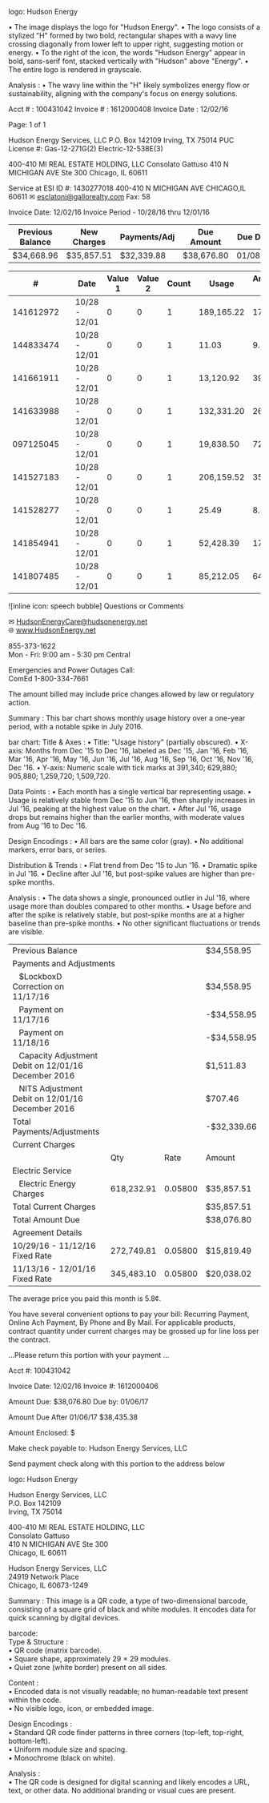 logo: Hudson Energy

• The image displays the logo for "Hudson Energy".
• The logo consists of a stylized "H" formed by two bold, rectangular shapes with a wavy line crossing diagonally from lower left to upper right, suggesting motion or energy.
• To the right of the icon, the words "Hudson Energy" appear in bold, sans-serif font, stacked vertically with "Hudson" above "Energy".
• The entire logo is rendered in grayscale.

Analysis :
• The wavy line within the "H" likely symbolizes energy flow or sustainability, aligning with the company's focus on energy solutions. <!-- figure, from page 0 (l=0.048,t=0.065,r=0.158,b=0.101), with ID 4bb0c58f-d433-455f-b1c5-8290b3ef2a07 -->

Acct # : 100431042  Invoice # : 1612000408  Invoice Date : 12/02/16 <!-- text, from page 0 (l=0.318,t=0.083,r=0.755,b=0.102), with ID b28056c2-6f10-4b91-b7ba-0ba513fff0b6 -->

Page: 1 of 1 <!-- marginalia, from page 0 (l=0.837,t=0.087,r=0.916,b=0.104), with ID 6007c5d3-6498-4130-bf18-84e373c14431 -->

Hudson Energy Services, LLC
P.O. Box 142109
Irving, TX 75014
PUC License #: Gas-12-271G(2) Electric-12-538E(3) <!-- text, from page 0 (l=0.043,t=0.119,r=0.247,b=0.215), with ID 8ead0c77-2ea6-4336-a6c1-07a6b7fc8652 -->

400-410 MI REAL ESTATE
HOLDING, LLC
Consolato Gattuso
410 N MICHIGAN AVE Ste 300
Chicago, IL 60611 <!-- text, from page 0 (l=0.317,t=0.112,r=0.520,b=0.180), with ID 22d28636-554b-4b74-8799-692fc143a95e -->

Service at ESI ID #: 1430277018
400-410 N MICHIGAN AVE
CHICAGO,IL 60611
✉ esclatoni@gallorealty.com
Fax: 58 <!-- text, from page 0 (l=0.729,t=0.116,r=0.925,b=0.176), with ID 654fcc2e-5366-485e-bf2a-724e5e8a584e -->

Invoice Date: 12/02/16  Invoice Period - 10/28/16 thru 12/01/16 <!-- text, from page 0 (l=0.316,t=0.192,r=0.722,b=0.211), with ID 71d3fb2b-d56f-4beb-91bc-32642f9efa6c -->

<table><thead><tr><th>Previous Balance</th><th>New Charges</th><th>Payments/Adj</th><th>Due Amount</th><th>Due Date</th></tr></thead><tbody><tr><td>$34,668.96</td><td>$35,857.51</td><td>$32,339.88</td><td>$38,676.80</td><td>01/08/17</td></tr></tbody></table> <!-- table, from page 0 (l=0.316,t=0.210,r=0.920,b=0.247), with ID 57ad1ca0-50be-4a3c-bf37-09e51415d76b -->

<table><thead><tr><th>#</th><th></th><th>Date</th><th>Value 1</th><th>Value 2</th><th>Count</th><th>Usage</th><th>Amount/Power Factor</th></tr></thead><tbody><tr><td>141612972</td><td></td><td>10/28 - 12/01</td><td>0</td><td>0</td><td>1</td><td>189,165.22</td><td>172.60</td></tr><tr><td>144833474</td><td></td><td>10/28 - 12/01</td><td>0</td><td>0</td><td>1</td><td>11.03</td><td>9.81</td></tr><tr><td>141661911</td><td></td><td>10/28 - 12/01</td><td>0</td><td>0</td><td>1</td><td>13,120.92</td><td>39.89</td></tr><tr><td>141633988</td><td></td><td>10/28 - 12/01</td><td>0</td><td>0</td><td>1</td><td>132,331.20</td><td>264.00</td></tr><tr><td>097125045</td><td></td><td>10/28 - 12/01</td><td>0</td><td>0</td><td>1</td><td>19,838.50</td><td>72.04</td></tr><tr><td>141527183</td><td></td><td>10/28 - 12/01</td><td>0</td><td>0</td><td>1</td><td>206,159.52</td><td>352.56</td></tr><tr><td>141528277</td><td></td><td>10/28 - 12/01</td><td>0</td><td>0</td><td>1</td><td>25.49</td><td>8.89</td></tr><tr><td>141854941</td><td></td><td>10/28 - 12/01</td><td>0</td><td>0</td><td>1</td><td>52,428.39</td><td>170.21</td></tr><tr><td>141807485</td><td></td><td>10/28 - 12/01</td><td>0</td><td>0</td><td>1</td><td>85,212.05</td><td>649.84</td></tr></tbody></table> <!-- table, from page 0 (l=0.315,t=0.247,r=0.917,b=0.358), with ID 6bb6483c-51bc-41ac-9254-8c46a29f11fe -->

![inline icon: speech bubble] Questions or Comments <!-- text, from page 0 (l=0.087,t=0.228,r=0.262,b=0.245), with ID 4f37ace9-87c0-45fa-8085-31fb30d6aced -->

✉ HudsonEnergyCare@hudsonenergy.net  
🌐 www.HudsonEnergy.net <!-- text, from page 0 (l=0.043,t=0.256,r=0.288,b=0.290), with ID 26f7a37c-ee23-44d2-9b7e-84ab890b4a1d -->

855-373-1622  
Mon - Fri: 9:00 am - 5:30 pm Central <!-- text, from page 0 (l=0.042,t=0.299,r=0.276,b=0.332), with ID aa2f85fe-e32a-4c55-a285-701ba347f6c6 -->

Emergencies and Power Outages Call:  
ComEd 1-800-334-7661 <!-- text, from page 0 (l=0.044,t=0.334,r=0.296,b=0.370), with ID bb5bd240-79d4-4354-af70-d8af2bc39c07 -->

The amount billed may include price
changes allowed by law or regulatory
action. <!-- text, from page 0 (l=0.044,t=0.374,r=0.282,b=0.418), with ID ae697a5f-ddc2-40d1-aba7-4cf02dd76cf9 -->

Summary : This bar chart shows monthly usage history over a one-year period, with a notable spike in July 2016.

bar chart:
Title & Axes :
  • Title: "Usage history" (partially obscured).
  • X-axis: Months from Dec '15 to Dec '16, labeled as Dec '15, Jan '16, Feb '16, Mar '16, Apr '16, May '16, Jun '16, Jul '16, Aug '16, Sep '16, Oct '16, Nov '16, Dec '16.
  • Y-axis: Numeric scale with tick marks at 391,340; 629,880; 905,880; 1,259,720; 1,509,720.

Data Points :
  • Each month has a single vertical bar representing usage.
  • Usage is relatively stable from Dec '15 to Jun '16, then sharply increases in Jul '16, peaking at the highest value on the chart.
  • After Jul '16, usage drops but remains higher than the earlier months, with moderate values from Aug '16 to Dec '16.

Design Encodings :
  • All bars are the same color (gray).
  • No additional markers, error bars, or series.

Distribution & Trends :
  • Flat trend from Dec '15 to Jun '16.
  • Dramatic spike in Jul '16.
  • Decline after Jul '16, but post-spike values are higher than pre-spike months.

Analysis :
  • The data shows a single, pronounced outlier in Jul '16, where usage more than doubles compared to other months.
  • Usage before and after the spike is relatively stable, but post-spike months are at a higher baseline than pre-spike months.
  • No other significant fluctuations or trends are visible. <!-- figure, from page 0 (l=0.016,t=0.562,r=0.280,b=0.648), with ID 9ff3346a-2207-4ceb-86bd-57a35cb3db2c -->

<table><tr><td>Previous Balance</td><td></td><td></td><td>$34,558.95</td></tr><tr><td colspan="4">Payments and Adjustments</td></tr><tr><td>&nbsp;&nbsp;&nbsp;$LockboxD Correction on 11/17/16</td><td></td><td></td><td>$34,558.95</td></tr><tr><td>&nbsp;&nbsp;&nbsp;Payment on 11/17/16</td><td></td><td></td><td>-$34,558.95</td></tr><tr><td>&nbsp;&nbsp;&nbsp;Payment on 11/18/16</td><td></td><td></td><td>-$34,558.95</td></tr><tr><td>&nbsp;&nbsp;&nbsp;Capacity Adjustment Debit on 12/01/16 December 2016</td><td></td><td></td><td>$1,511.83</td></tr><tr><td>&nbsp;&nbsp;&nbsp;NITS Adjustment Debit on 12/01/16 December 2016</td><td></td><td></td><td>$707.46</td></tr><tr><td>Total Payments/Adjustments</td><td></td><td></td><td>-$32,339.66</td></tr><tr><td colspan="4">Current Charges</td></tr><tr><td></td><td>Qty</td><td>Rate</td><td>Amount</td></tr><tr><td>Electric Service</td><td></td><td></td><td></td></tr><tr><td>&nbsp;&nbsp;&nbsp;Electric Energy Charges</td><td>618,232.91</td><td>0.05800</td><td>$35,857.51</td></tr><tr><td>Total Current Charges</td><td></td><td></td><td>$35,857.51</td></tr><tr><td>Total Amount Due</td><td></td><td></td><td>$38,076.80</td></tr><tr><td colspan="4">Agreement Details</td></tr><tr><td>10/29/16 - 11/12/16 Fixed Rate</td><td>272,749.81</td><td>0.05800</td><td>$15,819.49</td></tr><tr><td>11/13/16 - 12/01/16 Fixed Rate</td><td>345,483.10</td><td>0.05800</td><td>$20,038.02</td></tr></table>
The average price you paid this month is 5.8¢. <!-- table, from page 0 (l=0.309,t=0.356,r=0.920,b=0.618), with ID 89912f47-ee2c-4479-9ccb-18a4d58ccfd3 -->

You have several convenient options to pay your bill: Recurring Payment, Online Ach Payment, By Phone and By Mail.
For applicable products, contract quantity under current charges may be grossed up for line loss per the contract. <!-- text, from page 0 (l=0.308,t=0.614,r=0.892,b=0.643), with ID 615d1eeb-e8d3-44c7-b428-c1b6e029ffbb -->

...Please return this portion with your payment ... <!-- text, from page 0 (l=0.390,t=0.665,r=0.561,b=0.678), with ID b809cba8-4c7f-4858-8754-3b49da6d8dfe -->

Acct #: 100431042

Invoice Date: 12/02/16
Invoice #: 1612000406

Amount Due: $38,076.80
Due by: 01/06/17

Amount Due After 01/06/17 $38,435.38

Amount Enclosed: $

Make check payable to: Hudson Energy Services, LLC

Send payment check along with this portion to the address below <!-- text, from page 0 (l=0.517,t=0.687,r=0.868,b=0.825), with ID 253d0d3e-8f1a-4cc5-820e-cfe3a4ab72e6 -->

logo: Hudson Energy

Hudson Energy Services, LLC  
P.O. Box 142109  
Irving, TX 75014 <!-- text, from page 0 (l=0.164,t=0.687,r=0.359,b=0.769), with ID 39752f26-fafa-4cd2-be49-2144d0951662 -->

400-410 MI REAL ESTATE HOLDING, LLC  
Consolato Gattuso  
410 N MICHIGAN AVE Ste 300  
Chicago, IL 60611 <!-- text, from page 0 (l=0.162,t=0.833,r=0.436,b=0.890), with ID 6c4bf540-a63d-4757-a4e1-dda627d580c6 -->

Hudson Energy Services, LLC  
24919 Network Place  
Chicago, IL 60673-1249 <!-- text, from page 0 (l=0.621,t=0.861,r=0.835,b=0.911), with ID 5156dbb0-812d-4e46-b47e-5f0dc9261949 -->

Summary : This image is a QR code, a type of two-dimensional barcode, consisting of a square grid of black and white modules. It encodes data for quick scanning by digital devices.

barcode:  
Type & Structure :  
  • QR code (matrix barcode).  
  • Square shape, approximately 29 × 29 modules.  
  • Quiet zone (white border) present on all sides.  

Content :  
  • Encoded data is not visually readable; no human-readable text present within the code.  
  • No visible logo, icon, or embedded image.  

Design Encodings :  
  • Standard QR code finder patterns in three corners (top-left, top-right, bottom-left).  
  • Uniform module size and spacing.  
  • Monochrome (black on white).  

Analysis :  
  • The QR code is designed for digital scanning and likely encodes a URL, text, or other data. No additional branding or visual cues are present. <!-- figure, from page 0 (l=0.076,t=0.861,r=0.145,b=0.913), with ID f428119c-1d76-4027-be9f-9a44757c84f8 -->